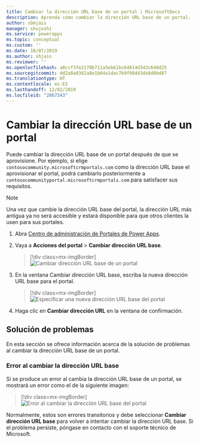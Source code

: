 ```yaml
---
title: Cambiar la dirección URL base de un portal | MicrosoftDocs
description: Aprenda cómo cambiar la dirección URL base de un portal.
author: sbmjais
manager: shujoshi
ms.service: powerapps
ms.topic: conceptual
ms.custom: ''
ms.date: 10/07/2019
ms.author: shjais
ms.reviewer: ''
ms.openlocfilehash: a0ccf3fe2178b711a5eb61bc64814d343c648d25
ms.sourcegitcommit: dd2a8a0362a8e1b64a1dac7b9f98d43da8d0bd87
ms.translationtype: HT
ms.contentlocale: es-ES
ms.lasthandoff: 12/02/2019
ms.locfileid: "2867343"
---
```

# <a name="change-the-base-url-of-a-portal"></a>Cambiar la dirección URL base de un portal

Puede cambiar la dirección URL base de un portal después de que se aprovisione. Por ejemplo, si elige `contosocommunity.microsoftcrmportals.com` como la dirección URL base el aprovisionar el portal, podrá cambiarlo posteriormente a `contosocommunityportal.microsoftcrmportals.com` para satisfacer sus requisitos.

> [!NOTE]
> Una vez que cambie la dirección URL base del portal, la dirección URL más antigua ya no será accesible y estará disponible para que otros clientes la usen para sus portales.

1.  Abra [Centro de administración de Portales de Power Apps](admin-overview.md).

2.  Vaya a **Acciones del portal** > **Cambiar dirección URL base**. 

    > [!div class=mx-imgBorder]
    > ![Cambiar dirección URL base de un portal](../media/change-base-url-action.png "Cambiar dirección URL base de un portal")

3.  En la ventana Cambiar dirección URL base, escriba la nueva dirección URL base para el portal.

    > [!div class=mx-imgBorder]
    > ![Especificar una nueva dirección URL base del portal](../media/change-base-url.png "Especificar una nueva dirección URL base del portal")

4.  Haga clic en **Cambiar dirección URL** en la ventana de confirmación.

## <a name="troubleshooting"></a>Solución de problemas

En esta sección se ofrece información acerca de la solución de problemas al cambiar la dirección URL base de un portal.

### <a name="changing-the-base-url-fails"></a>Error al cambiar la dirección URL base

Si se produce un error al cambia la dirección URL base de un portal, se mostrará un error como el de la siguiente imagen:

> [!div class=mx-imgBorder]
> ![Error al cambiar la dirección URL base del portal](../media/change-base-url-error.png "Error al cambiar la dirección URL base del portal")

Normalmente, estos son errores transitorios y debe seleccionar **Cambiar dirección URL base** para volver a intentar cambiar la dirección URL base. Si el problema persiste, póngase en contacto con el soporte técnico de Microsoft.
